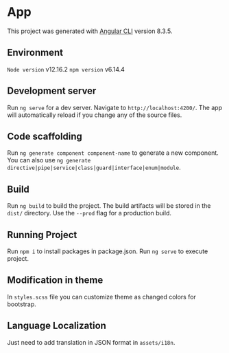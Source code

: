 # App

This project was generated with [Angular CLI](https://github.com/angular/angular-cli) version 8.3.5.

## Environment
`Node version` v12.16.2
`npm version` v6.14.4

## Development server

Run `ng serve` for a dev server. Navigate to `http://localhost:4200/`. The app will automatically reload if you change any of the source files.

## Code scaffolding

Run `ng generate component component-name` to generate a new component. You can also use `ng generate directive|pipe|service|class|guard|interface|enum|module`.

## Build

Run `ng build` to build the project. The build artifacts will be stored in the `dist/` directory. Use the `--prod` flag for a production build.

## Running Project

Run `npm i` to install packages in package.json.
Run `ng serve` to execute project.

## Modification in theme

In `styles.scss` file you can customize theme as changed colors for bootstrap.

## Language Localization

Just need to add translation in JSON format in `assets/i18n`.
